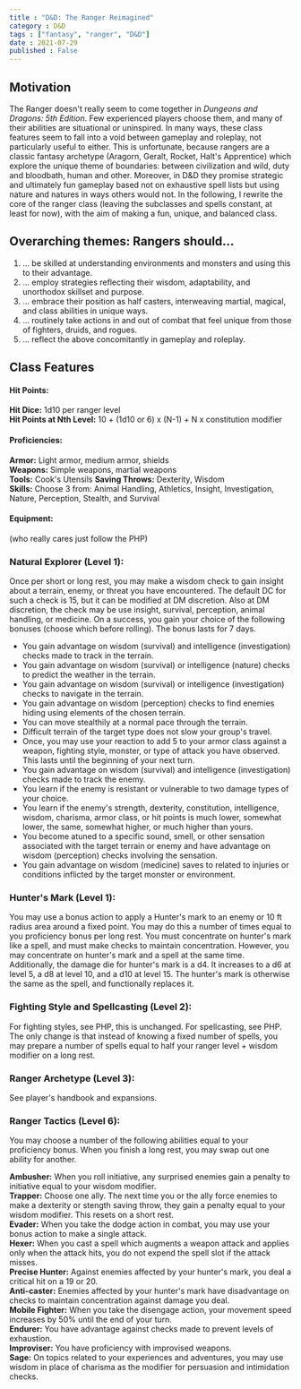 ```yaml
---
title : "D&D: The Ranger Reimagined"
category : D&D
tags : ["fantasy", "ranger", "D&D"]
date : 2021-07-29
published : False
---
```

## Motivation 

The Ranger doesn't really seem to come together in *Dungeons and Dragons: 5th Edition*. 
Few experienced players choose them, and many of their abilities are situational or uninspired. 
In many ways, these class features seem to fall into a void between gameplay and roleplay, not particularly useful to either. 
This is unfortunate, because rangers are a classic fantasy archetype (Aragorn, Geralt, Rocket, Halt's Apprentice) which explore the unique theme of boundaries: between civilization and wild, duty and bloodbath, human and other.
Moreover, in D&D they promise strategic and ultimately fun gameplay based not on exhaustive spell lists but using nature and natures in ways others would not. 
In the following, I rewrite the core of the ranger class (leaving the subclasses and spells constant, at least for now), with the aim of making a fun, unique, and balanced class. 

## Overarching themes: Rangers should...
1. ... be skilled at understanding environments and monsters and using this to their advantage. 
2. ... employ strategies reflecting their wisdom, adaptability, and unorthodox skillset and purpose. 
3. ... embrace their position as half casters, interweaving martial, magical, and class abilities in unique ways. 
4. ... routinely take actions in and out of combat that feel unique from those of fighters, druids, and rogues. 
5. ... reflect the above concomitantly in gameplay and roleplay. 

## Class Features

#### Hit Points: 
**Hit Dice:** 1d10 per ranger level  
**Hit Points at Nth Level:** 10 + (1d10 or 6) x (N-1) + N x constitution modifier

#### Proficiencies: 
**Armor:** Light armor, medium armor, shields  
**Weapons:** Simple weapons, martial weapons  
**Tools:** Cook's Utensils 
**Saving Throws:** Dexterity, Wisdom  
**Skills:** Choose 3 from: Animal Handling, Athletics, Insight, Investigation, Nature, Perception, Stealth, and Survival 

#### Equipment: 
(who really cares just follow the PHP)

### Natural Explorer (Level 1):
Once per short or long rest, you may make a wisdom check to gain insight about a terrain, enemy, or threat you have encountered. The default DC for such a check is 15, but it can be modified at DM discretion. Also at DM discretion, the check may be use insight, survival, perception, animal handling, or medicine. On a success, you gain your choice of the following bonuses (choose which before rolling). The bonus lasts for 7 days. 
* You gain advantage on wisdom (survival) and intelligence (investigation) checks made to track in the terrain. 
* You gain advantage on wisdom (survival) or intelligence (nature) checks to predict the weather in the terrain. 
* You gain advantage on wisdom (survival) or intelligence (investigation) checks to navigate in the terrain. 
* You gain advantage on wisdom (perception) checks to find enemies hiding using elements of the chosen terrain. 
* You can move stealthily at a normal pace through the terrain. 
* Difficult terrain of the target type does not slow your group's travel.
* Once, you may use your reaction to add 5 to your armor class against a weapon, fighting style, monster, or type of attack you have observed. This lasts until the beginning of your next turn.
* You gain advantage on wisdom (survival) and intelligence (investigation) checks made to track the enemy. 
* You learn if the enemy is resistant or vulnerable to two damage types of your choice. 
* You learn if the enemy's strength, dexterity, constitution, intelligence, wisdom, charisma, armor class, or hit points is much lower, somewhat lower, the same, somewhat higher, or much higher than yours. 
* You become atuned to a specific sound, smell, or other sensation associated with the target terrain or enemy and have advantage on wisdom (perception) checks involving the sensation.
* You gain advantage on wisdom (medicine) saves to related to injuries or conditions inflicted by the target monster or environment. 

### Hunter's Mark (Level 1): 
You may use a bonus action to apply a Hunter's mark to an enemy or 10 ft radius area around a fixed point. You may do this a number of times equal to you proficiency bonus per long rest. 
You must concentrate on hunter's mark like a spell, and must make checks to maintain concentration. However, you may concentrate on hunter's mark and a spell at the same time. 
Additionally, the damage die for hunter's mark is a d4. It increases to a d6 at level 5, a d8 at level 10, and a d10 at level 15. 
The hunter's mark is otherwise the same as the spell, and functionally replaces it. 

### Fighting Style and Spellcasting (Level 2): 
For fighting styles, see PHP, this is unchanged. 
For spellcasting, see PHP. The only change is that instead of knowing a fixed number of spells, you may prepare a number of spells equal to half your ranger level + wisdom modifier on a long rest. 

### Ranger Archetype (Level 3): 
See player's handbook and expansions. 

### Ranger Tactics (Level 6): 
You may choose a number of the following abilities equal to your proficiency bonus. When you finish a long rest, you may swap out one ability for another. 

**Ambusher:** When you roll initiative, any surprised enemies gain a penalty to initiative equal to your wisdom modifier.   
**Trapper:** Choose one ally. The next time you or the ally force enemies to make a dexterity or stength saving throw, they gain a penalty equal to your wisdom modifier. This resets on a short rest.   
**Evader:** When you take the dodge action in combat, you may use your bonus action to make a single attack.   
**Hexer:** When you cast a spell which augments a weapon attack and applies only when the attack hits, you do not expend the spell slot if the attack misses.   
**Precise Hunter:** Against enemies affected by your hunter's mark, you deal a critical hit on a 19 or 20.   
**Anti-caster:** Enemies affected by your hunter's mark have disadvantage on checks to maintain concentration against damage you deal.   
**Mobile Fighter:** When you take the disengage action, your movement speed increases by 50% until the end of your turn.   
**Endurer:** You have advantage against checks made to prevent levels of exhaustion.   
**Improviser:** You have proficiency with improvised weapons.   
**Sage:** On topics related to your experiences and adventures, you may use wisdom in place of charisma as the modifier for persuasion and intimidation checks.



